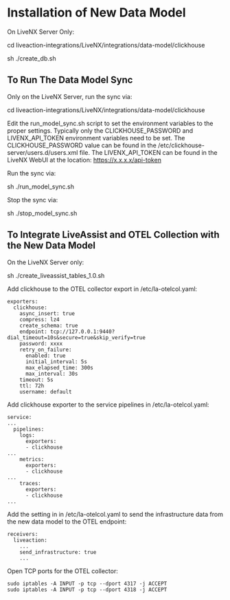 # Installation of New Data Model

On LiveNX Server Only:

cd liveaction-integrations/LiveNX/integrations/data-model/clickhouse

sh ./create_db.sh

## To Run The Data Model Sync

Only on the LiveNX Server, run the sync via:

cd liveaction-integrations/LiveNX/integrations/data-model/clickhouse

Edit the run_model_sync.sh script to set the environment variables to the proper settings. Typically only the CLICKHOUSE_PASSWORD and LIVENX_API_TOKEN environment variables need to be set. The CLICKHOUSE_PASSWORD value can be found in the /etc/clickhouse-server/users.d/users.xml file. The LIVENX_API_TOKEN can be found in the LiveNX WebUI at the location: https://x.x.x.x/api-token

Run the sync via:

sh ./run_model_sync.sh

Stop the sync via:

sh ./stop_model_sync.sh


## To Integrate LiveAssist and OTEL Collection with the New Data Model

On the LiveNX Server only:

sh ./create_liveassist_tables_1.0.sh

Add clickhouse to the OTEL collector export in /etc/la-otelcol.yaml:

```
exporters:
  clickhouse:
    async_insert: true
    compress: lz4
    create_schema: true
    endpoint: tcp://127.0.0.1:9440?dial_timeout=10s&secure=true&skip_verify=true
    password: xxxx
    retry_on_failure:
      enabled: true
      initial_interval: 5s
      max_elapsed_time: 300s
      max_interval: 30s
    timeout: 5s
    ttl: 72h
    username: default
```

Add clickhouse exporter to the service pipelines in /etc/la-otelcol.yaml:

```
service:
...
  pipelines:
    logs:
      exporters:
      - clickhouse
...
    metrics:
      exporters:
      - clickhouse
...
    traces:
      exporters:
      - clickhouse
...
```

Add the setting in in /etc/la-otelcol.yaml to send the infrastructure data from the new data model to the OTEL endpoint:

```
receivers:
  liveaction:
    ...
    send_infrastructure: true
    ...
```

Open TCP ports for the OTEL collector:

```
sudo iptables -A INPUT -p tcp --dport 4317 -j ACCEPT 
sudo iptables -A INPUT -p tcp --dport 4318 -j ACCEPT 
```

